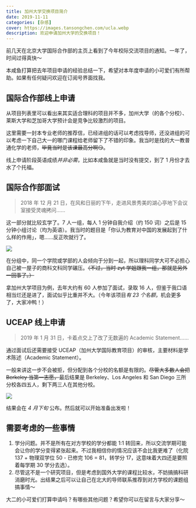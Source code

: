 ```yaml
---
title: 加州大学交换项目简介
date: 2019-11-11
categories: [杂感]
cover: https://images.tansongchen.com/ucla.webp
description: 欢迎申请加州大学的交换项目！
---
```


前几天在北京大学国际合作部的主页上看到了今年校际交流项目的通知。一年了，时间过得真快～

本咸鱼打算把去年项目申请的经验总结一下，希望对本年度申请的小可爱们有所帮助。如果有任何疑问欢迎在订阅号界面找我。

## 国际合作部线上申请

从项目列表里可以看出来其实适合理科的项目并不多，加州大学（的各个分校）、莱斯大学和芝加哥大学预计会是竞争比较激烈的项目。

这里需要一封本专业老师的推荐信，已经进组的话可以考虑找导师，还没进组的可以考虑一下自己大一的哪门课程给老师留下了不错的印象。我当时是找的大一教普通化学的老师，~~毕竟当时是该课最高分啊😏️~~。

线上申请阶段英语成绩*并非必需*，比如本咸鱼就是当时没有提交，到了 1 月份才去水了个托福。

## 国际合作部面试

> 2018 年 12 月 21 日，在风和日丽的下午，走进风景秀美的湖心亭地下会议室接受灵魂拷问……

这一部分就比较玄学了。7 人一组，每人 1 分钟自我介绍（约 150 词）之后是 15 分钟小组讨论（均为英语）。我当时的题目是「你认为教育对中国的发展起到了什么样的作用」，嗯……反正吹就行了。

![](http://img.candobear.com/2019-11-11-IMG_2803.PNG)

在分组中，同一个学院或学部的人会倾向于分到一起，所以理科同学大可不必担心自己被一屋子的商科文科同学碾压。~~（不过，当时 zyt 学姐跟我一组，那就是另外一回事了。）~~

拿加州大学项目为例，去年大约有 60 人参加了面试，录取 16 人，但鉴于我口语相当烂还是进了，面试似乎比重并不大。（今年该项目*有 23 个名额*，机会更多了，大家冲鸭！）

## UCEAP 线上申请

> 2019 年 1 月 31 日，卡着点交上了改了无数遍的 Academic Statement……

通过面试后还需要接受 UCEAP（加州大学国际教育项目）的审核，主要材料是学术陈述（Academic Statement）。

一般来讲这一步不会被拒，但分配到各个分校的名额是有限的。~~尽管大多数人会把 Berkeley 当第一志愿，~~最后结果是 Berkeley、Los Angeles 和 San Diego 三所分校各四五人，剩下两三人在其他分校。

![](http://img.candobear.com/2019-11-11-IMG_2802.PNG)

结果会在 *4 月下旬* 公布。然后就可以开始准备出发啦！

## 需要考虑的一些事情

1. 学分问题。并不是所有在对方学校的学分都能 1:1 转回来，所以交流学期可能会让你的学分变得紧张起来。不过我相信你的情况应该不会比我更难了（化院 137 + 物理双学位 50 - 已修完 106 = 81，转学分 17，这意味着大四还是要照着每学期 30 学分去选）。
2. 尽管这不是一个研究项目，但是考虑到国外大学的课程比较水，不妨搞搞科研消磨时光。出结果之后可以让自己在北大的导师联系推荐到对方学校的课题组搞事情～

大二的小可爱们打算申请吗？有哪些其他问题？希望你可以在留言与大家分享～
